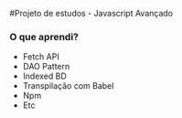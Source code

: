 #Projeto de estudos - Javascript Avançado

### O que aprendi?

- Fetch API
- DAO Pattern 
- Indexed BD
- Transpilação com Babel
- Npm
- Etc